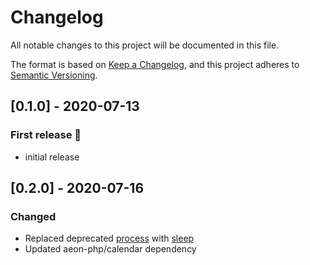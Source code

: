 # Changelog

All notable changes to this project will be documented in this file.

The format is based on [Keep a Changelog](https://keepachangelog.com/en/1.0.0/),
and this project adheres to [Semantic Versioning](https://semver.org/spec/v2.0.0.html).

## [0.1.0] - 2020-07-13
### First release :tada:
- initial release

## [0.2.0] - 2020-07-16
### Changed
- Replaced deprecated [process](https://github.com/aeon-php/process) with [sleep](https://github.com/aeon-php/sleep)
- Updated aeon-php/calendar dependency 

